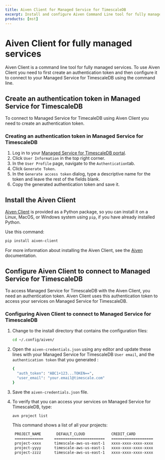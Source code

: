 ```yaml
---
title: Aiven Client for Managed Service for TimescaleDB
excerpt: Install and configure Aiven Command Line tool for fully managed services on AWS, Azure, or GCP.
products: [mst]
---
```


# Aiven Client for fully managed services

Aiven Client is a command line tool for fully managed services. To use Aiven
Client you need to first create an authentication token and then configure it to
connect to your Managed Service for TimescaleDB using the command line.

## Create an authentication token in Managed Service for TimescaleDB

To connect to Managed Service for TimecaleDB using Aiven Client you need to
create an authentication token.

<Procedure>

### Creating an authentication token in Managed Service for TimescaleDB

1.  Log in to your [Managed Service for TimescaleDB portal][mst-login].
1.  Click `User Information` in the top right corner.
1.  In the `User Profile` page, navigate to the `Authentication`tab.
1.  Click `Generate Token`.
1.  In the `Generate access token` dialog, type a descriptive name for the
    token and leave the rest of the fields blank.
1.  Copy the generated authentication token and save it.

</Procedure>

## Install the Aiven Client

[Aiven Client][aiven-github] is provided as a Python package, so you can install
it on a Linux, MacOS, or Windows system using `pip`, if you have already installed Python.

Use this command:

```bash
pip install aiven-client
```

For more information about installing the Aiven Client, see the
[Aiven][aiven-github] documentation.

## Configure Aiven Client to connect to Managed Service for TimescaleDB

To access Managed Service for TimescaleDB with the Aiven Client, you need an
authentication token. Aiven Client uses this authentication token to access your
services on Managed Service for TimescaleDB.

<Procedure>

### Configuring Aiven Client to connect to Managed Service for TimescaleDB

1.  Change to the install directory that contains the configuration files:

    ```bash
    cd ~/.config/aiven/
    ```

1.  Open the `aiven-credentials.json` using any editor and update these
    lines with your Managed Service for TimescaleDB `User email`, and the
    `authentication token` that you generated :

    ```bash
    {
      "auth_token": "ABC1+123...TOKEN==",
      "user_email": "your.email@timescale.com"
    }
    ```

1.  Save the `aiven-credentials.json` file.

1.  To verify that you can access your services on Managed Service for
    TimescaleDB, type:

    ```bash
    avn project list
    ```

    This command shows a list of all your projects:

    ```bash
     PROJECT_NAME       DEFAULT_CLOUD            CREDIT_CARD
     =============     =======================   ===================
     project-xxxx      timescale-aws-us-east-1   xxxx-xxxx-xxxx-xxxx
     project-yyyy      timescale-aws-us-east-1   xxxx-xxxx-xxxx-xxxx
     project-zzzz      timescale-aws-us-east-1   xxxx-xxxx-xxxx-xxxx
    ```

</Procedure>

[aiven-github]: https://github.com/aiven/aiven-client
[mst-login]: https://portal.managed.timescale.com
